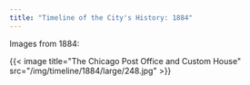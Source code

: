 ```yaml
---
title: "Timeline of the City's History: 1884"
---
```

Images from 1884:

{{< image title="The Chicago Post Office and Custom House" src="/img/timeline/1884/large/248.jpg" >}}